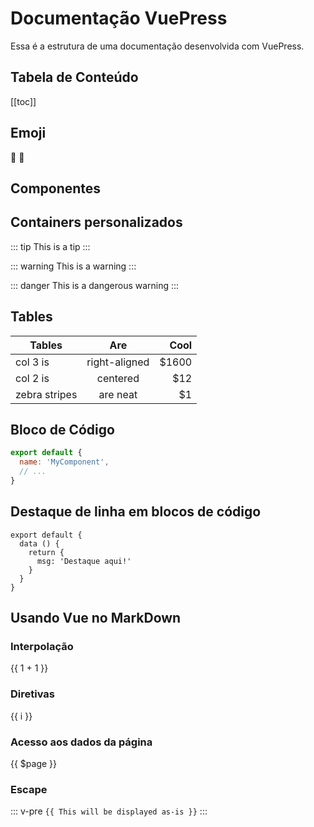 # Documentação VuePress

Essa é a estrutura de uma documentação desenvolvida com VuePress.

## Tabela de Conteúdo

[[toc]]


## Emoji

:tada: :100:

## Componentes

<PButton />


## Containers personalizados

::: tip
This is a tip
:::

::: warning
This is a warning
:::

::: danger
This is a dangerous warning
:::

## Tables

| Tables        | Are           | Cool  |
| ------------- |:-------------:| -----:|
| col 3 is      | right-aligned | $1600 |
| col 2 is      | centered      |   $12 |
| zebra stripes | are neat      |    $1 |

## Bloco de Código

``` js
export default {
  name: 'MyComponent',
  // ...
}
```

## Destaque de linha em blocos de código

``` js{4}
export default {
  data () {
    return {
      msg: 'Destaque aqui!'
    }
  }
}
```

## Usando Vue no MarkDown

### Interpolação
{{ 1 + 1 }}

### Diretivas

<div v-for="i in 3">{{ i }} </div>

### Acesso aos dados da página

{{ $page }}


### Escape

::: v-pre
`{{ This will be displayed as-is }}`
:::
